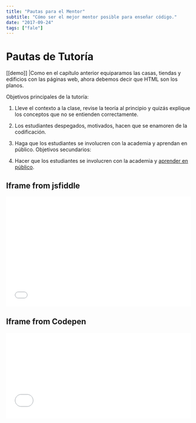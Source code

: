 ```yaml
---
title: "Pautas para el Mentor"
subtitle: "Cómo ser el mejor mentor posible para enseñar código."
date: "2017-09-24"
tags: ["fale"]
---
```

# Pautas de Tutoría

[[demo]]
|Como en el capítulo anterior equiparamos las casas, tiendas y edificios con las páginas web, ahora debemos decir que HTML son los planos.


Objetivos principales de la tutoría:
1. Lleve el contexto a la clase, revise la teoría al principio y quizás explique los conceptos que no se entienden correctamente.
2. Los estudiantes despegados, motivados, hacen que se enamoren de la codificación.
3. Haga que los estudiantes se involucren con la academia y aprendan en público.
Objetivos secundarios:

1. Hacer que los estudiantes se involucren con la academia y [aprender en público](https://www.youtube.com/watch?v=mgbEGFOtgqM&feature=youtu.be&t=59s).


<before-after width="500px" before="https://ucarecdn.com/6cc5fb13-c065-407d-873e-e9a49db474d6/" after="https://ucarecdn.com/6cc5fb13-c065-407d-873e-e9a49db474d6/"></before-after>

## Iframe from jsfiddle

<iframe width="100%" height="300" src="//jsfiddle.net/g1qyusm8/embedded/html,css,result/dark/" allowfullscreen="allowfullscreen" allowpaymentrequest frameborder="0"></iframe>

## Iframe from Codepen

<iframe height='234' scrolling='no' title='Dump Truck Loading Animation' src='//codepen.io/jkantner/embed/EdBJxy/?height=234&theme-id=dark&default-tab=js' frameborder='no' allowtransparency='true' allowfullscreen='true' style='width: 100%;'>See the Pen <a href='https://codepen.io/jkantner/pen/EdBJxy/'>Dump Truck Loading Animation</a> by Jon Kantner (<a href='https://codepen.io/jkantner'>@jkantner</a>) on <a href='https://codepen.io'>CodePen</a>.
</iframe>